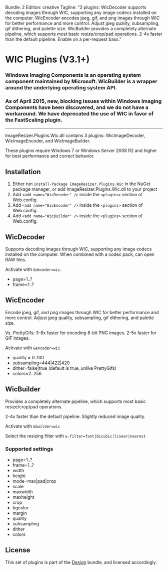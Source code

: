 Bundle: 2
Edition: creative
Tagline: "3 plugins:  WicDecoder supports decoding images through WIC, supporting any image codecs installed on the computer. WicEncoder encodes jpeg, gif, and png images through WIC for better performance and more control. Adjust jpeg quality, subsampling, gif dithering, and palette size. WicBuilder provides a completely alternate pipeline, which supports most basic resize/crop/pad operations. 2-4x faster than the default pipeline. Enable on a per-request bass."


# WIC Plugins (V3.1+)

### Windows Imaging Components is an operating system component maintained by Microsoft. WicBuilder is a wrapper around the underlying operating system API.

### As of April 2015, new, blocking issues within Windows Imaging Components have been discovered, and we do not have a workaround. **We have deprecated the use of WIC in favor of the FastScaling plugin.** 

***

ImageResizer.Plugins.Wic.dll contains 3 plugins: WicImageDecoder, WicImageEncoder, and WicImageBuilder. 

These plugins require Windows 7 or Windows Server 2008 R2 and higher for best performance and correct behavior.

## Installation

1. Either run `Install-Package ImageResizer.Plugins.Wic` in the NuGet package manager, or add ImageResizer.Plugins.Wic.dll to your project
2. Add `<add name="WicDecoder" />` inside the `<plugins>` section of Web.config.
3. Add `<add name="WicEncoder" />` inside the `<plugins>` section of Web.config.
4. Add `<add name="WicBuilder" />` inside the `<plugins>` section of Web.config.


## WicDecoder

Supports decoding images through WIC, supporting any image codecs installed on the computer. When combined with a codec pack, can open RAW files. 

Activate with `&decoder=wic`. 

* page=1..?
* frame=1..?

## WicEncoder

Encode jpeg, gif, and png images through WIC for better performance and more control. Adjust jpeg quality, subsampling, gif dithering, and palette size.

Vs. PrettyGifs: 3-8x faster for encoding 8-bit PNG images. 2-5x faster for GIF images. 

Activate with `&encoder=wic`

* quality = 0..100
* subsampling=444|422|420
* dither=false|true (default is true, unlike PrettyGifs)
* colors=2..256


## WicBuilder

Provides a completely alternate pipeline, which supports most basic resize/crop/pad operations. 

2-4x faster than the default pipeline. Slightly reduced image quality.

Activate with `&builder=wic`

Select the resizing filter with `w.filter=fant|bicubic|linear|nearest`

### Supported settings

* page=1..?
* frame=1..?
* width
* height
* mode=max|pad|crop
* scale
* maxwidth
* maxheight
* crop
* bgcolor
* margin
* quality
* subsampling
* dither
* colors

## License

This set of plugins is part of the [Design](/plugins) bundle, and licensed accordingly.
